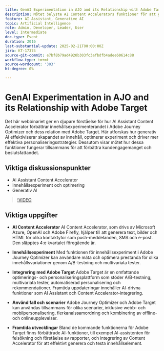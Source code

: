 ```yaml
---
title: GenAI Experimentation in AJO and its Relationship with Adobe Target
description: Mötet belyste AI Content Accelerators funktioner för att generera text, bilder och HTML, innehållsexperiment via Adobe Journey Optimizer, integrering med Adobe Target för optimering och personalisering, olika användningsexempel för kombinerade verktyg samt framtida utvecklingar inklusive förbättrade AI-funktioner.
feature: AI Assistant, Generative AI
topic: Artificial Intelligence
role: Admin, Developer, Leader, User
level: Intermediate
doc-type: Event
duration: 2016
last-substantial-update: 2025-02-21T00:00:00Z
jira: KT-17374
source-git-commit: e7bf8b79ad4920b303fc3afbdfb4adee60614c88
workflow-type: tm+mt
source-wordcount: '303'
ht-degree: 0%

---
```



# GenAI Experimentation in AJO and its Relationship with Adobe Target

Det här webbinariet ger en djupare förståelse för hur AI Assistant Content Accelerator förbättrar innehållsexperimenterandet i Adobe Journey Optimizer och dess relation med Adobe Target. Här utforskas hur generativ AI effektiviserar skapandet av innehåll, optimerar experiment och driver mer effektiva personaliseringsstrategier. Dessutom visar mötet hur dessa funktioner fungerar tillsammans för att förbättra kundengagemanget och beslutsfattandet.

## Viktiga diskussionspunkter

* AI Assistant Content Accelerator
* Innehållsexperiment och optimering
* Generativ AI

>[!VIDEO](https://video.tv.adobe.com/v/3444463/?learn=on&enablevpops&captions=swe)

## Viktiga uppgifter

* **AI Content Accelerator** AI Content Accelerator, som drivs av Microsoft Azure, OpenAI och Adobe Firefly, hjälper till att generera text, bilder och HTML för olika kontaktytor som push-meddelanden, SMS och e-post. Den släpptes 4:e kvartalet föregående år.

* **Innehållsexperiment** Med funktionen för innehållsexperiment i Adobe Journey Optimizer kan användare mäta och optimera prestanda för olika innehållsvariationer genom A/B-testning och multivariata tester.

* **Integrering med Adobe Target** Adobe Target är en omfattande optimerings- och personaliseringsplattform som stöder A/B-testning, multivariata tester, automatiserad personalisering och rekommendationer. Framtida uppdateringar innehåller AI-drivna funktioner som AI Assistant och Content Accelerator-integrering.

* **Använd fall och scenarier** Adobe Journey Optimizer och Adobe Target kan användas tillsammans för olika scenarier, inklusive webb- och mobilpersonalisering, flerkanalssamordning och kombinering av offline- och onlineupplevelser.

* **Framtida utvecklingar** Bland de kommande funktionerna för Adobe Target finns förbättrade AI-funktioner, till exempel AI-assistenten för felsökning och förståelse av rapporter, och integrering av Content Accelerator för att effektivt generera och testa innehållselement.
